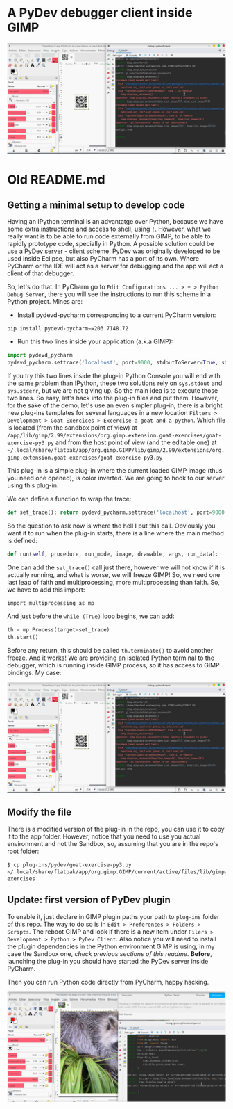# A PyDev debugger client inside GIMP


![GIMP PyDev Demo](https://raw.githubusercontent.com/isman7/gimp-python-development/master/packages/gimp-pydev-pycharm/GIMP-PyDev-Demo.jpeg)


# Old README.md

## Getting a minimal setup to develop code

Having an IPython terminal is an advantatge over Python, because we have some extra instructions and access to shell, using `!`. However, what 
we really want is to be able to run code externally from GIMP, to be able to rapidly prototype code, specially in Python. A possible solution 
could be use a [PyDev server](https://www.pydev.org/) - client scheme. PyDev was originally developed to be used inside Eclipse, but also PyCharm
has a port of its own. Where PyCharm or the IDE will act as a server for debugging and the app will act a client of that debugger. 

So, let's do that. In PyCharm go to `Edit Configurations ... > + > Python Debug Server`, there you will see the instructions to run this scheme
in a Python project. Mines are:

- Install pydevd-pycharm corresponding to a current PyCharm version:

```
pip install pydevd-pycharm~=203.7148.72
```

- Run this two lines inside your application (a.k.a GIMP): 

```python
import pydevd_pycharm
pydevd_pycharm.settrace('localhost', port=9000, stdoutToServer=True, stderrToServer=True)
```

If you try this two lines inside the plug-in Python Console you will end with the same problem than IPython, these two solutions rely on 
`sys.stdout` and `sys.stderr`, but we are not giving up. So the main idea is to execute those two lines. So easy, let's hack into the plug-in
files and put them. However, for the sake of the demo, let's use an even simpler plug-in, there is a bright new plug-ins templates for
several languages in a new location `Filters > Development > Goat Exercices > Excercise a goat and a python`. Which file is located (from 
the sandbox point of view) at `/app/lib/gimp/2.99/extensions/org.gimp.extension.goat-exercises/goat-exercise-py3.py` and from
the host point of view (and the editable one) at `~/.local/share/flatpak/app/org.gimp.GIMP/lib/gimp/2.99/extensions/org.gimp.extension.goat-exercises/goat-exercise-py3.py`

This plug-in is a simple 
plug-in where the current loaded GIMP image (thus you need one opened), is color inverted. We are going to hook to our server using this plug-in.

We can define a function to wrap the trace: 

```python
def set_trace(): return pydevd_pycharm.settrace('localhost', port=9000, stdoutToServer=True, stderrToServer=True)
```

So the question to ask now is where the hell I put this call. Obviously you want it to run when the plug-in starts, there is a line where the 
main method is defined: 

```python
def run(self, procedure, run_mode, image, drawable, args, run_data):
```

One can add the `set_trace()` call just there, however we will not know if it is actually running, and what is worse, we will freeze GIMP! So,
we need one last leap of faith and multiprocessing, more multiprocessing than faith. So, we have to add this import: 

```
import multiprocessing as mp
```

And just before the `while (True)` loop begins, we can add:

```python
th = mp.Process(target=set_trace)
th.start()
```

Before any return, this should be called `th.terminate()` to avoid another freeze. And it works! We are providing an isolated Python terminal
to the debugger, which is running inside GIMP process, so it has access to GIMP bindings. My case: 

![GIMP PyDev Demo](https://raw.githubusercontent.com/isman7/gimp-python-development/master/packages/gimp-pydev-pycharm/GIMP-PyDev-Demo.jpeg)

## Modify the file

There is a modified version of the plug-in in the repo, you can use it to copy it to the app folder. However, notice that you need to use you 
actual environment and not the Sandbox, so, assuming that you are in the repo's root folder:

```
$ cp plug-ins/pydev/goat-exercise-py3.py ~/.local/share/flatpak/app/org.gimp.GIMP/current/active/files/lib/gimp/2.99/extensions/org.gimp.extension.goat-exercises
```

## Update: first version of PyDev plugin

To enable it, just declare in GIMP plugin paths your path to `plug-ins` folder of this repo. The
way to do so is in `Edit > Preferences > Folders > Scripts`. The reboot GIMP and look if there is a
new item under `Filers > Development > Python > PyDev Client`. Also notice you will need to install 
the plugin dependencies in the Python environment GIMP is using, in my case the Sandbox one, _check previous
sections of this readme_. **Before**, launching the plug-in you should have started the PyDev server inside PyCharm. 

Then you can run Python code directly from PyCharm, happy hacking. 

![GIMP PyDev Demo](https://raw.githubusercontent.com/isman7/gimp-python-development/master/packages/gimp-pydev-pycharm/GIMP-PyDev-Demo-2.jpeg)